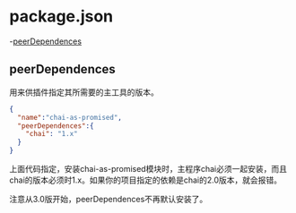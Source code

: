 # package.json 

-[peerDependences](#peerDependences)  

## peerDependences

用来供插件指定其所需要的主工具的版本。  

```json
{
  "name":"chai-as-promised",
  "peerDependences":{
    "chai": "1.x"
  }
}
```

上面代码指定，安装chai-as-promised模块时，主程序chai必须一起安装，而且chai的版本必须时1.x。如果你的项目指定的依赖是chai的2.0版本，就会报错。  

注意从3.0版开始，peerDependences不再默认安装了。
